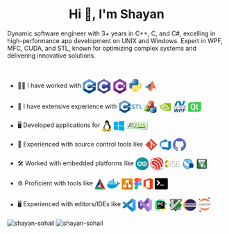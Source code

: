 <h1 align="center">Hi 👋, I'm Shayan</h1>

<p>Dynamic software engineer with 3+ years in C++, C, and C#, excelling in high-performance app development on UNIX and Windows. Expert in WPF, MFC, CUDA, and STL, known for optimizing complex systems and delivering innovative solutions.
</p><br />
 
- 🧑‍💻 I have worked with <img align="center" src="Images/cpp.png" width="30"/> <img align="center" src="Images/c.png" width="30"/> <img align="center" src="Images/csharp.png" width="35"/> <img align="center" src="Images/python.png" width="30"/> <img align="center" src="Images/matlab.png" width="30"/>
  <br />

- 🔧 I have extensive experience with <img align="center" src="Images/stl.png" width="55"/> <img align="center" src="Images/mfc.png" width="30"/> <img align="center" src="Images/cuda.png" width="30"/> <img align="center" src="Images/wpf.png" width="30"/> <img align="center" src="Images/qt.png" width="30"/>
  <br />
- 🖥️ Developed applications for <img align="center" src="Images/linux.png" width="23"/> <img align="center" src="Images/windows.png" width="25"/> <img align="center" src="Images/freertos.png" width="50"/>
  <br />
- 🔧 Experienced with source control tools like <img align="center" src="Images/git.png" width="30"/> <img align="center" src="Images/devops.png" width="27"/> <img align="center" src="Images/github.png" width="30"/>
  <br />

- 🛠️ Worked with embedded platforms like <img align="center" src="Images/arduino.png" width="30"/> <img align="center" src="Images/esp32.png" width="30"/> <img align="center" src="Images/ise.png" width="35"/> <img align="center" src="Images/quartus.png" width="30"/> <img align="center" src="Images/keil.png" width="25"/>
  <br />
- ⚙️ Proficient with tools like <img align="center" src="Images/cmake.png" width="25"/> <img align="center" src="Images/docker.png" width="30"/> <img align="center" src="Images/drawio.png" width="25"/> <img align="center" src="Images/figma.png" width="17"/> <img align="center" src="Images/office.png" width="22"/> <img align="center" src="Images/bash.png" width="30"/>
  <br />
- 🖥️ Experienced with editors/IDEs like <img align="center" src="Images/vscode.png" width="30"/> <img align="center" src="Images/visualstudio.png" width="35"/> <img align="center" src="Images/pycharm.png" width="30"/> <img align="center" src="Images/vim.png" width="30"/> <img align="center" src="Images/eclipse.png" width="30"/> <img align="center" src="Images/jupyter.png" width="30"/>
  <br />

<p><img align="center" height=180 src="https://github-readme-stats.vercel.app/api/top-langs?username=shayan-sohail&show_icons=true&locale=en&layout=compact&theme=github_dark_dimmed " alt="shayan-sohail" /> 
<img align="center" height=180 src="https://github-readme-streak-stats.herokuapp.com/?user=shayan-sohail&theme=github_dark_dimmed " alt="shayan-sohail" /></p>

